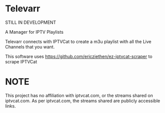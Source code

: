 # Televarr
STILL IN DEVELOPMENT

A Manager for IPTV Playlists

Televarr connects with IPTVCat to create a m3u playlist with all the Live Channels that you want.

This software uses https://github.com/ericziethen/ez-iptvcat-scraper to scrape IPTVCat

# NOTE
This project has no affiliation with iptvcat.com, or the streams shared on iptvcat.com. As per iptvcat.com, the streams shared are publicly accessible links.
